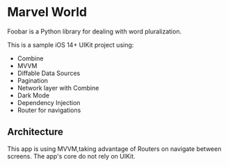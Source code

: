 # Marvel World

Foobar is a Python library for dealing with word pluralization.

This is a sample iOS 14+ UIKit project using:

-  Combine
-  MVVM
-  Diffable Data Sources
-  Pagination
-  Network layer with Combine
-  Dark Mode
-  Dependency Injection
-  Router for navigations

## Architecture

This app is using MVVM,taking advantage of Routers on navigate between screens. The app's core do not rely on UIKit.
